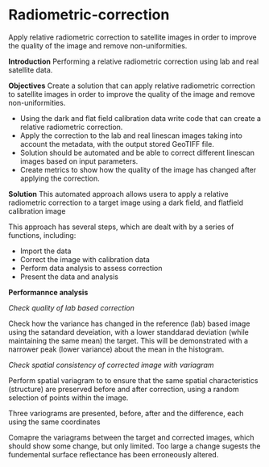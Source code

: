# Radiometric-correction
Apply relative radiometric correction to satellite images in order to improve the quality of the image and remove non-uniformities.

**Introduction**
Performing a relative radiometric correction using lab and real satellite data.

**Objectives**
Create a solution that can apply relative radiometric correction to satellite images in order to improve the quality of the image and remove non-uniformities.

- Using the dark and flat field calibration data write code that can create a relative radiometric correction.
- Apply the correction to the lab and real linescan images taking into account the metadata, with the output stored GeoTIFF file.
- Solution should be automated and be able to correct different linescan images based on input parameters.
- Create metrics to show how the quality of the image has changed after applying the correction.

**Solution**
This automated approach allows usera to apply a relative radiometric correction to a target image using a dark field, and flatfield calibration image

This approach has several steps, which are dealt with by a series of functions, including:

- Import the data
- Correct the image with calibration data
- Perform data analysis to assess correction
- Present the data and analysis

**Performannce analysis**

_Check quality of lab based correction_

Check how the variance has changed in the reference (lab) based image using the satandard deveiation, with a lower standdarad deviation (while maintaining the same mean) the target. This will be demonstrated with a narrower peak (lower variance) about the mean in the histogram.

_Check spatial consistency of corrected image with variagram_

Perform spatial variagram to to ensure that the same spatial characteristics (structure) are preserved before and after correction, using a random selection of points within the image.

Three variograms are presented, before, after and the difference, each using the same coordinates

Comapre the variagrams between the target and corrected images, which should show some change, but only limited. Too large a change sugests the fundemental surface reflectance has been erroneously altered.
